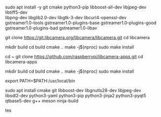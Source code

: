 sudo apt install -y git cmake python3-pip libboost-all-dev libjpeg-dev libtiff5-dev \
    libpng-dev libglib2.0-dev libgtk-3-dev libcurl4-openssl-dev \
    gstreamer1.0-tools gstreamer1.0-plugins-base gstreamer1.0-plugins-good \
    gstreamer1.0-plugins-bad gstreamer1.0-libav


git clone https://git.libcamera.org/libcamera/libcamera.git
cd libcamera

mkdir build
cd build
cmake ..
make -j$(nproc)
sudo make install

cd ~
git clone https://github.com/raspberrypi/libcamera-apps.git
cd libcamera-apps

mkdir build
cd build
cmake ..
make -j$(nproc)
sudo make install

export PATH=$PATH:/usr/local/bin

sudo apt install cmake git libboost-dev libgnutls28-dev libjpeg-dev \
libsdl2-dev python3-yaml python3-pip python3-jinja2 python3-pyqt5 \
qtbase5-dev g++ meson ninja-build



tes

